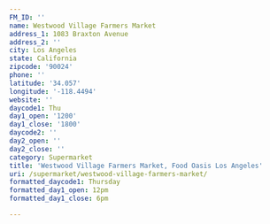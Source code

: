 ```yaml
---
FM_ID: ''
name: Westwood Village Farmers Market
address_1: 1083 Braxton Avenue
address_2: ''
city: Los Angeles
state: California
zipcode: '90024'
phone: ''
latitude: '34.057'
longitude: '-118.4494'
website: ''
daycode1: Thu
day1_open: '1200'
day1_close: '1800'
daycode2: ''
day2_open: ''
day2_close: ''
category: Supermarket
title: 'Westwood Village Farmers Market, Food Oasis Los Angeles'
uri: /supermarket/westwood-village-farmers-market/
formatted_daycode1: Thursday
formatted_day1_open: 12pm
formatted_day1_close: 6pm

---
```

